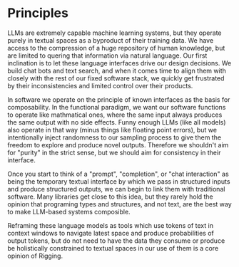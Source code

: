# Principles

LLMs are extremely capable machine learning systems, but they operate purely in textual spaces as a byproduct of
their training data. We have access to the compression of a huge repository of human knowledge, but are limited to quering
that information via natural language. Our first inclination is to let these language interfaces drive 
our design decisions. We build chat bots and text search, and when it comes time to align them with closely
with the rest of our fixed software stack, we quickly get frustrated by their inconsistencies and limited
control over their products.

In software we operate on the principle of known interfaces as the basis for composability. In the functional paradigm, we want our
software functions to operate like mathmatical ones, where the same input always produces the same output with no side effects.
Funny enough LLMs (like all models) also operate in that way (minus things like floating point errors), but we intentionally
inject randomness to our sampling process to give them the freedom to explore and produce novel outputs. Therefore we shouldn't
aim for "purity" in the strict sense, but we should aim for consistency in their interface.

Once you start to think of a "prompt", "completion", or "chat interaction" as being the temporary textual interface by which we pass in
structured inputs and produce structured outputs, we can begin to link them with traditional software. Many libraries get close to this
idea, but they rarely hold the opinion that programing types and structures, and not text, are the best way to make LLM-based
systems composible.

Reframing these language models as tools which use tokens of text in context windows to navigate latest space and produce
probabilities of output tokens, but do not need to have the data they consume or produce be holistically constrained to
textual spaces in our use of them is a core opinion of Rigging.